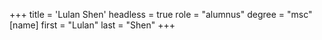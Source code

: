 +++
title = 'Lulan Shen'
headless = true
role = "alumnus"
degree = "msc"
[name]
    first = "Lulan"
    last = "Shen"
+++
